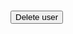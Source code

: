 <style>
    p {
        text-align: left !important;
    }
</style>

<!--populate with user info using JS-->
<div id="email"></div>
<div id="name"></div>
<div id="dob"></div>
<br>

<button onclick="deleteUsr()">Delete user</button>

<script>
      // prepare URL
  var url = "https://crimebusters.tk/api/person/findEmail";
  


  // set options for cross origin header request
    options = {
    method: 'GET', // *GET, POST, PUT, DELETE, etc.
    mode: 'cors', // no-cors, *cors, same-origin
    cache: 'default', // *default, no-cache, reload, force-cache, only-if-cached
    credentials: 'include', // include, *same-origin, omit
    headers: {
      'Content-Type': 'application/json',
    },
  };
  // fetch the API
  fetch(url, options)
    // response is a RESTful "promise" on any successful fetch
    .then(response => {
      // check for response errors and display
      if (response.status !== 200) {
        const errorMsg = 'Database response error: ' + response.status;
        console.log(errorMsg);
    /**********************************************************/
        //HTML error output
        const p = document.createElement("p");
        p.appendChild(document.createTextNode("Oops! There seems to be an error with the server. Sorry for the inconvenience, please try again at a later time.")); 
        document.getElementById("loginError").appendChild(p);
    /********************************************************/
        return;
      }



      response.json().then(data => {
        console.log(data);
        var email = data.email;
        var name = data.name;
        var dob = data.dob;
        //original dob JSON looks like this: 2023-02-12 00:00:00.0, rm 
        //00:00:00.0
        dob = dob.slice(0, -10)

        //print user info (HTML)
        var p = document.createElement("p");
        p.appendChild(document.createTextNode("Email: " + email)); 
        document.getElementById("email").appendChild(p);

        //need to redeclare var p, else will print string on same line
        p = document.createElement("p");
        p.appendChild(document.createTextNode("Name: " + name)); 
        document.getElementById("name").appendChild(p);
        
        //dob
        p = document.createElement("p");
        p.appendChild(document.createTextNode("Birthday: " + dob)); 
        document.getElementById("dob").appendChild(p);
         
        })
      }
      )


    function deleteUsr() {
        var baseurl = "https://crimebusters.tk"

        /*************************************************
         * THIS IS PROBABLY NOT NEEDED
        // Comment out next line for local testing
        var  baseurl = "http://localhost:8085"
        **************************************************/


        // Authenticate endpoint
        const login_url = baseurl + '/api/person/delete/35';

        // Set body to include login data
        /*
        const body = {
            email: document.getElementById("email").value,
            password: document.getElementById("password").value,
        };
        */
      
       
/*
        // Set Headers to support cross origin
        //IMPORTANT!!!!!!! TO SUCCESSFULLY POST, YOU NEED TO REMOVE
        // credentials:'include'
        const requestOptions = {
            method: 'DELETE',
            
            //mode: 'cors', // no-cors, *cors, same-origin
            cache: 'no-cache', // *default, no-cache, reload, force-cache, only-if-cached
            //credentials: 'include', // include, *same-origin, omit
            
            //body: JSON.stringify(body),

            headers: {
                "content-type": "application/json"
            },
            
        };
        */

   options = {
    method: 'GET', // *GET, POST, PUT, DELETE, etc.
    mode: 'cors', // no-cors, *cors, same-origin
    cache: 'default', // *default, no-cache, reload, force-cache, only-if-cached
    credentials: 'include', // include, *same-origin, omit
    headers: {
      'Content-Type': 'application/json',
    },
  };
        
        // Fetch JWT
            fetch(login_url, options)
            .then(response => {
                // trap error response from Web API
                if (!response.ok) {
                    const errorMsg = 'Login error: ' + response.status;
                    console.log(errorMsg);
;
                
                    return;
                }

                console.log("User successfully created");
                // Success!!!
                // Redirect to Database location
                //window.location.href = "https://lwu1822.github.io/crimebustersrevival/homepage";
                //window.location.href = "{{ site.baseurl }}/homepage";
            })

    }
</script>